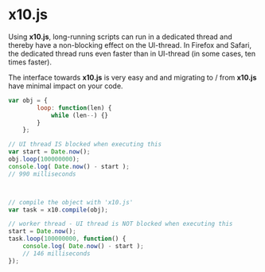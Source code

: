 # x10.js
Using __x10.js__, long-running scripts can run in a dedicated thread and thereby have a non-blocking effect on the UI-thread. In Firefox and Safari, the dedicated thread runs even faster than in UI-thread (in some cases, ten times faster).

The interface towards __x10.js__ is very easy and and migrating to / from __x10.js__ have minimal impact on your code.

```js
var obj = {
		loop: function(len) {
			while (len--) {}
		}
	};

// UI thread IS blocked when executing this
var start = Date.now();
obj.loop(100000000);
console.log( Date.now() - start );
// 990 milliseconds



// compile the object with 'x10.js'
var task = x10.compile(obj);

// worker thread - UI thread is NOT blocked when executing this
start = Date.now();
task.loop(100000000, function() {
	console.log( Date.now() - start );
	// 146 milliseconds
});
```
